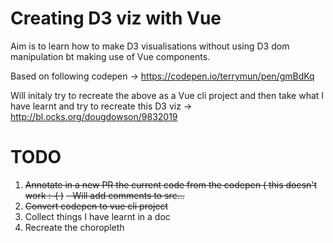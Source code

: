 # Creating D3 viz with Vue

Aim is to learn how to make D3 visualisations without using D3 dom manipulation bt making use of Vue components.

Based on following codepen -> https://codepen.io/terrymun/pen/gmBdKq

Will initaly try to recreate the above as a Vue cli project and then take what I have learnt and try to recreate this D3 viz -> http://bl.ocks.org/dougdowson/9832019

# TODO

1. ~~Annotate in a new PR the current code from the codepen ( this doesn't work :-( )~~
    ~~- Will add comments to src...~~
2. ~~Convert codepen to vue cli project~~
3. Collect things I have learnt in a doc
4. Recreate the choropleth
